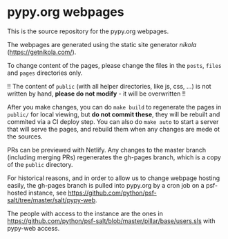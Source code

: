 # pypy.org webpages

This is the source repository for the pypy.org webpages.

The webpages are generated using the static site generator *nikola* (https://getnikola.com/).

To change content of the pages, please change the 
files in the `posts`, `files` and `pages` directories only. 

!! The content of `public` (with all helper directories, like js, css, ...) 
   is not written by hand, 
   **please do not modify** - it will be overwritten !!

After you make changes, you can do `make build` to regenerate the pages in
``public/`` for local viewing, but **do not commit these**, they will be
rebuilt and commited via a CI deploy step. You can also do ``make auto`` to
start a server that will serve the pages, and rebuild them when any changes are
mede ot the sources.

PRs can be previewed with Netlify. Any changes to the master branch (including
merging PRs) regenerates the gh-pages branch, which is a copy of the `public`
directory.

For historical reasons, and in order to allow us to change webpage hosting
easily,  the gh-pages branch is pulled into pypy.org by a cron job on a
psf-hosted instance, see
https://github.com/python/psf-salt/tree/master/salt/pypy-web.

The people with access to the instance are the ones in
https://github.com/python/psf-salt/blob/master/pillar/base/users.sls
with pypy-web access.
